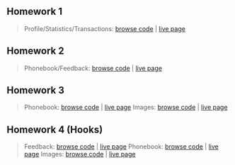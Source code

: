 ## Homework 1
> Profile/Statistics/Transactions: [browse code](https://github.com/KAVASAKKI/react-js-homework/tree/01-components) | [live page](https://components-01-profile.herokuapp.com/)

## Homework 2
> Phonebook/Feedback: [browse code](https://github.com/KAVASAKKI/react-js-homework/tree/02-forms-events) | [live page](https://forms-events-02.herokuapp.com/)

## Homework 3
> Phonebook: [browse code](https://github.com/KAVASAKKI/react-js-homework/tree/03-lifecycle) | [live page](https://lifecycle-03.herokuapp.com/)
> Images: [browse code](https://github.com/KAVASAKKI/react-js-homework/tree/03-rest-api) | [live page](https://images-03.herokuapp.com/)

## Homework 4 (Hooks)
> Feedback: [browse code](https://github.com/KAVASAKKI/react-js-homework/tree/04-hooks-feedback) | [live page](https://feedback-hooks-04.herokuapp.com/)
> Phonebook: [browse code](https://github.com/KAVASAKKI/react-js-homework/tree/04-phonebook-hooks) | [live page](https://phonebook-hooks-04.herokuapp.com/)
> Images: [browse code](https://github.com/KAVASAKKI/react-js-homework/tree/04-images-hooks) | [live page](https://images-hooks-04.herokuapp.com/)
